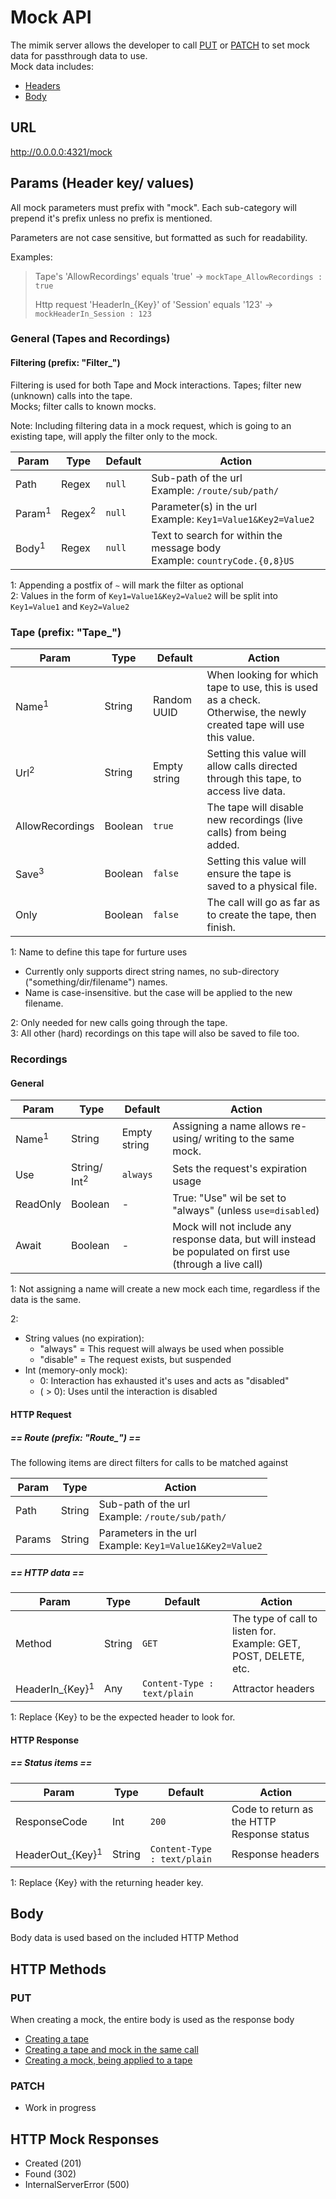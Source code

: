 # Mock API
The mimik server allows the developer to call [PUT](#put) or [PATCH](#patch) to set mock data for passthrough data to use.<br>
Mock data includes:
- [Headers](#params)
- [Body](#body)

## URL
http://0.0.0.0:4321/mock

## Params (Header key/ values)
All mock parameters must prefix with "mock".
Each sub-category will prepend it's prefix unless no prefix is mentioned.

Parameters are not case sensitive, but formatted as such for readability.

Examples:
> Tape's 'AllowRecordings' equals 'true' -> `mockTape_AllowRecordings : true`
>
> Http request 'HeaderIn_{Key}' of 'Session' equals '123' -> `mockHeaderIn_Session : 123`

### General (Tapes and Recordings)
#### Filtering (prefix: "Filter_")
Filtering is used for both Tape and Mock interactions.
Tapes; filter new (unknown) calls into the tape.<br>
Mocks; filter calls to known mocks.<br>

Note: Including filtering data in a mock request, which is going to an existing tape, 
will apply the filter only to the mock.
<br>

| Param | Type   | Default| Action |
|-------|--------|--------|--------|
| Path  | Regex | `null`| Sub-path of the url<br> Example: `/route/sub/path/` |
| Param<sup>1</sup> | Regex<sup>2</sup> | `null`| Parameter(s) in the url<br> Example: `Key1=Value1&Key2=Value2` |
| Body<sup>1</sup> | Regex | `null`| Text to search for within the message body<br> Example: `countryCode.{0,8}US` |

1: Appending a postfix of `~` will mark the filter as optional<br>
2: Values in the form of `Key1=Value1&Key2=Value2` will be split into `Key1=Value1` and `Key2=Value2`

### Tape (prefix: "Tape_")
| Param            | Type    | Default | Action |
|------------------|---------|---------|--------|
| Name<sup>1</sup> | String  | Random UUID | When looking for which tape to use, this is used as a check. <br>Otherwise, the newly created tape will use this value.  |
| Url<sup>2</sup>  | String  | Empty string    | Setting this value will allow calls directed through this tape, to access live data. |
| AllowRecordings  | Boolean | `true`  | The tape will disable new recordings (live calls) from being added. |
| Save<sup>3</sup> | Boolean | `false` |Setting this value will ensure the tape is saved to a physical file. |
| Only             | Boolean | `false` | The call will go as far as to create the tape, then finish. |

1: Name to define this tape for furture uses<br>
  - Currently only supports direct string names, no sub-directory ("something/dir/filename") names.<br>
  - Name is case-insensitive. but the case will be applied to the new filename.<br>
  
2: Only needed for new calls going through the tape.<br>
3: All other (hard) recordings on this tape will also be saved to file too.

### Recordings
#### General
| Param            | Type        | Default | Action |
|------------------|-------------|--------|--------|
| Name<sup>1</sup> | String | Empty string |Assigning a name allows re-using/ writing to the same mock. | 
| Use          | String/ Int<sup>2</sup> | `always`| Sets the request's expiration usage |
| ReadOnly     | Boolean | - |True: "Use" wil be set to "always" (unless `use=disabled`) |
| Await | Boolean | - | Mock will not include any response data, but will instead be populated on first use (through a live call) |

1: Not assigning a name will create a new mock each time, regardless if the data is the same.

2:
- String values (no expiration):
  - "always" = This request will always be used when possible
  - "disable" = The request exists, but suspended
- Int (memory-only mock):
  - 0: Interaction has exhausted it's uses and acts as "disabled"
  - ( > 0): Uses until the interaction is disabled

#### HTTP Request
##### == Route (prefix: "Route_") ==
The following items are direct filters for calls to be matched against 

| Param | Type   | Action |
|-------|--------|--------|
| Path  | String | Sub-path of the url<br> Example: `/route/sub/path/` |
| Params | String | Parameters in the url<br> Example: `Key1=Value1&Key2=Value2` |

##### == HTTP data ==
| Param        | Type        | Default | Action |
|--------------|-------------|---------|--------|
| Method       | String | `GET` | The type of call to listen for.<br> Example: GET, POST, DELETE, etc. |
| HeaderIn_{Key}<sup>1</sup> | Any | `Content-Type : text/plain` | Attractor headers |

1: Replace {Key} to be the expected header to look for.

#### HTTP Response
##### == Status items ==
| Param                       | Type   | Default | Action |
|-----------------------------|--------|---------|--------|
| ResponseCode                | Int    | `200` | Code to return as the HTTP Response status |
| HeaderOut_{Key}<sup>1</sup> | String | `Content-Type : text/plain` |Response headers |

1: Replace {Key} with the returning header key.

## Body
Body data is used based on the included HTTP Method

## HTTP Methods
### PUT
When creating a mock, the entire body is used as the response body
- [Creating a tape](examples.md#basic_createtape)
- [Creating a tape and mock in the same call](examples.md#basic_apply)
- [Creating a mock, being applied to a tape](examples.md#basic_retrieve)

### PATCH
- Work in progress

## HTTP Mock Responses
- Created (201)
- Found (302)
- InternalServerError (500)
